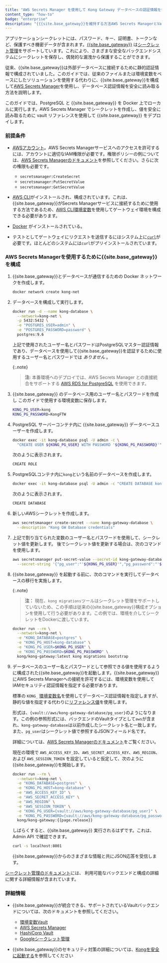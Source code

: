 ```yaml
---
title: "AWS Secrets Manager を使用して Kong Gateway データベースの認証情報を保護する"
content_type: "how-to"
badge: "enterprise"
description: "{{{site.base_gateway}}を維持する方法AWS Secrets ManagerとVault統合を使用してデータベース認証情報を保護します。"
---
```

アプリケーションシークレットには、パスワード、キー、証明書、トークンなど、保護すべき機密データが含まれます。[{{site.base_gateway}}](/gateway/{{page.release}}/) は[シークレット管理](/gateway/{{page.release}}/kong-enterprise/secrets-management/)をサポートしています。これにより、さまざまな安全なバックエンドシステムにシークレットを保存し、偶発的な漏洩から保護することができます。

従来、{{site.base_gateway}}は外部データベースに接続するために静的認証情報で構成されていました。このガイドでは、従来のファイルまたは環境変数をベースにしたソリューションを使用する代わりに、{{site.base_gateway}}を構成して[AWS Secrets Manager](https://docs.aws.amazon.com/secretsmanager/latest/userguide/auth-and-access.html)を使用し、データベース認証情報を安全に読み取る方法を説明します。

このガイドでは、PostgreSQL と {{site.base_gateway}} を Docker 上でローカルに実行します。AWS Secrets Manager でシークレットを作成し、値を安全に読み取るために vault リファレンスを使用して {{site.base_gateway}} をデプロイします。

### 前提条件

* [AWSアカウント](https://aws.amazon.com/)。AWS Secrets Managerサービスへのアクセスを許可するには、アカウントに適切なIAM権限が必要です。権限ポリシーの例については、[AWS Secrets Managerのドキュメント](https://docs.aws.amazon.com/secretsmanager/latest/userguide/auth-and-access_examples.html)を参照してください。さらに次の権限も必要です。

  * `secretsmanager:CreateSecret`
  * `secretsmanager:PutSecretValue`
  * `secretsmanager:GetSecretValue`

* [AWS CLI](https://docs.aws.amazon.com/cli/latest/userguide/getting-started-install.html)がインストールされ、構成されています。これは、{{site.base_gateway}}がSecrets Managerサービスに接続するために使用する方法であるため、[AWS CLI環境変数](https://docs.aws.amazon.com/cli/latest/userguide/cli-configure-envvars.html)を使用してゲートウェイ環境を構成できる必要があります。

* [Docker](https://docs.docker.com/get-docker/) がインストールされている。

* テストとしてゲートウェイにリクエストを送信するにはシステム上に[`curl`](https://curl.se/)が必要です。ほとんどのシステムには`curl`がプリインストールされています。

### AWS Secrets Managerを使用するために{{site.base_gateway}}を構成

1. {{site.base_gateway}}とデータベースが通信するための Docker ネットワークを作成します。

   ```sh
   docker network create kong-net
   ```

2. データベースを構成して実行します。

   ```sh
   docker run -d --name kong-database \
     --network=kong-net \
     -p 5432:5432 \
     -e "POSTGRES_USER=admin" \
     -e "POSTGRES_PASSWORD=password" \
     postgres:9.6
   ```

   上記で使用されたユーザー名とパスワードはPostgreSQLマスター認証情報であり、データベースを使用して{{site.base_gateway}}を認証するために使用するユーザー名とパスワードでは *ありません* 。

   {:.note}
   > 
   > **注:** 本番環境へのデプロイでは、AWS Secrets Manager との直接統合をサポートする [AWS RDS for PostgreSQL](https://aws.amazon.com/rds/postgresql/) を使用できます。
3. {{site.base_gateway}} のデータベース用のユーザー名とパスワードを作成し
   このガイドで使用する環境変数に保存します。

   ```sh
   KONG_PG_USER=kong
   KONG_PG_PASSWORD=KongFTW
   ```

4. PostgreSQL サーバーコンテナ内に {{site.base_gateway}} データベースユーザーを作成します。

   ```sh
   docker exec -it kong-database psql -U admin -c \
     "CREATE USER ${KONG_PG_USER} WITH PASSWORD '${KONG_PG_PASSWORD}'"
   ```

   次のように表示されます。

   ```sh
   CREATE ROLE
   ```

5. PostgreSQLコンテナ内に`kong`という名前のデータベースを作成します。

   ```sh
   docker exec -it kong-database psql -U admin -c "CREATE DATABASE kong OWNER ${KONG_PG_USER};"
   ```

   次のように表示されます。

   ```sh
   CREATE DATABASE
   ```

6. 新しいAWSシークレットを作成します。

   ```sh
   aws secretsmanager create-secret --name kong-gateway-database \
     --description "Kong GW Database credentials"
   ```

7. 上記で割り当てられた変数のユーザー名とパスワードを使用して、シークレット値を更新します。
   後でシークレット値を更新する場合は、次のコマンドを使用します。

   ```sh
   aws secretsmanager put-secret-value --secret-id kong-gateway-database \
     --secret-string '{"pg_user":"'${KONG_PG_USER}'","pg_password":"'${KONG_PG_PASSWORD}'"}'
   ```

8. {{site.base_gateway}} を起動する前に、次のコマンドを実行してデータベースの移行を実施します。

   {:.note}
   > 
   > **注：** 現在、`kong migrations`ツールはシークレット管理をサポートしていないため、この手順は従来の{{site.base_gateway}}構成オプションを使用して行う必要があります。この例では、環境を介してシークレットをDockerに渡しています。

   ```sh
   docker run --rm \
     --network=kong-net \
     -e "KONG_DATABASE=postgres" \
     -e "KONG_PG_HOST=kong-database" \
     -e "KONG_PG_USER=$KONG_PG_USER" \
     -e "KONG_PG_PASSWORD=$KONG_PG_PASSWORD" \
     kong/kong-gateway:latest kong migrations bootstrap
   ```

9. データベースのユーザー名とパスワードとして参照できる値を使用するように構成された{{site.base_gateway}}を起動します。{{site.base_gateway}}にAWS Secrets Managerへの接続を許可するには、環境変数を使用してIAMセキュリティ認証情報を指定する必要があります。

   標準の `KONG_` [環境変数名](/gateway/{{page.release}}/reference/configuration/#environment-variables)を使用してデータベース認証情報を指定しますが、静的な値を指定する代わりに[リファレンス値](/gateway/{{page.release}}/kong-enterprise/secrets-management/reference-format/)を使用します。

   形式は、`{vault://aws/kong-gateway-database/pg_user}`のようになります。この例の参照形式には、バックエンドのVaultタイプとして`aws`が含まれ、`kong-gateway-database`は以前作成したシークレット名と一致します。また、`pg_user`はシークレット値で参照するJSONフィールド名です。

   詳細については、[AWS Secrets Managerのドキュメント](/gateway/{{page.release}}/kong-enterprise/secrets-management/backends/aws-sm/)をご覧ください。

   現在の環境で `AWS_ACCESS_KEY_ID`、`AWS_SECRET_ACCESS_KEY`、`AWS_REGION`、および `AWS_SESSION_TOKEN` を設定していると仮定して、次のように{{site.base_gateway}}を開始します。

   ```sh
   docker run --rm \
     --network=kong-net \
     -e "KONG_DATABASE=postgres" \
     -e "KONG_PG_HOST=kong-database" \
     -e "AWS_ACCESS_KEY_ID" \
     -e "AWS_SECRET_ACCESS_KEY" \
     -e "AWS_REGION" \
     -e "AWS_SESSION_TOKEN" \
     -e "KONG_PG_USER={vault://aws/kong-gateway-database/pg_user}" \
     -e "KONG_PG_PASSWORD={vault://aws/kong-gateway-database/pg_password}" \
     kong/kong-gateway:{{page.release}}
   ```

   しばらくすると、{{site.base_gateway}} 実行されるはずです。これは、Admin API で確認できます。

   ```sh
   curl -s localhost:8001
   ```

   {{site.base_gateway}}からのさまざまな情報と共にJSON応答を受信します。

[シークレット管理のドキュメント](/gateway/{{page.release}}/kong-enterprise/secrets-management/)には、
利用可能なバックエンドと構成の詳細に関する詳細情報が含まれています。

### 詳細情報

* {{site.base_gateway}}が統合できる、サポートされているVaultバックエンドについては、次のドキュメントを参照してください。 
  * [環境変数Vault](/gateway/{{page.release}}/kong-enterprise/secrets-management/backends/env/)
  * [AWS Secrets Manager](/gateway/{{page.release}}/kong-enterprise/secrets-management/backends/aws-sm/)
  * [HashiCorp Vault](/gateway/{{page.release}}/kong-enterprise/secrets-management/backends/hashicorp-vault/)
  * [Googleシークレット管理](/gateway/{{page.release}}/kong-enterprise/secrets-management/backends/gcp-sm/)

* {{site.base_gateway}}のセキュリティ対策の詳細については、[Kongを安全に起動する](/gateway/{{page.release}}/production/access-control/start-securely/)を参照してください

